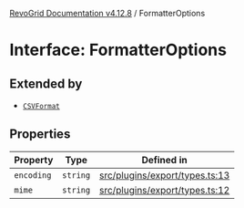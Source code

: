 [RevoGrid Documentation v4.12.8](README.md) / FormatterOptions

# Interface: FormatterOptions

## Extended by

- [`CSVFormat`](Interface.CSVFormat.md)

## Properties

| Property | Type | Defined in |
| ------ | ------ | ------ |
| `encoding` | `string` | [src/plugins/export/types.ts:13](https://github.com/revolist/revogrid/blob/c3ca1940d3bbc95c0549378ff25b8d267352be31/src/plugins/export/types.ts#L13) |
| `mime` | `string` | [src/plugins/export/types.ts:12](https://github.com/revolist/revogrid/blob/c3ca1940d3bbc95c0549378ff25b8d267352be31/src/plugins/export/types.ts#L12) |
